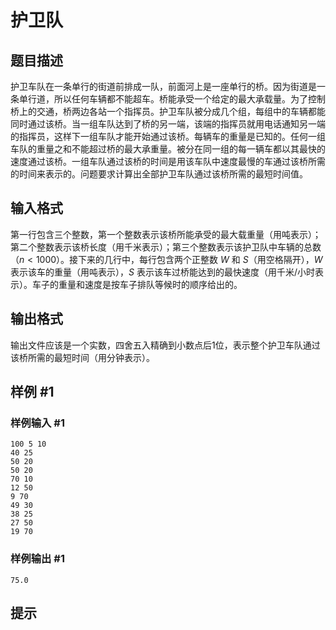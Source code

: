 # 护卫队

## 题目描述

护卫车队在一条单行的街道前排成一队，前面河上是一座单行的桥。因为街道是一条单行道，所以任何车辆都不能超车。桥能承受一个给定的最大承载量。为了控制桥上的交通，桥两边各站一个指挥员。护卫车队被分成几个组，每组中的车辆都能同时通过该桥。当一组车队达到了桥的另一端，该端的指挥员就用电话通知另一端的指挥员，这样下一组车队才能开始通过该桥。每辆车的重量是已知的。任何一组车队的重量之和不能超过桥的最大承重量。被分在同一组的每一辆车都以其最快的速度通过该桥。一组车队通过该桥的时间是用该车队中速度最慢的车通过该桥所需的时间来表示的。问题要求计算出全部护卫车队通过该桥所需的最短时间值。


## 输入格式

第一行包含三个整数，第一个整数表示该桥所能承受的最大载重量（用吨表示）；第二个整数表示该桥长度（用千米表示）；第三个整数表示该护卫队中车辆的总数（$n\lt 1000$）。接下来的几行中，每行包含两个正整数 $W$ 和 $S$（用空格隔开），$W$ 表示该车的重量（用吨表示），$S$ 表示该车过桥能达到的最快速度（用千米/小时表示）。车子的重量和速度是按车子排队等候时的顺序给出的。

## 输出格式

输出文件应该是一个实数，四舍五入精确到小数点后1位，表示整个护卫车队通过该桥所需的最短时间（用分钟表示）。


## 样例 #1

### 样例输入 #1
```
100 5 10
40 25
50 20
50 20
70 10
12 50
9 70
49 30
38 25
27 50
19 70
```

### 样例输出 #1

```
75.0
```

## 提示


